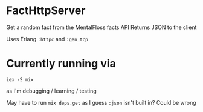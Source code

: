# FactHttpServer

Get a random fact from the MentalFloss facts API
Returns JSON to the client

Uses Erlang `:httpc` and `:gen_tcp`

# Currently running via

```
iex -S mix
```

as I'm debugging / learning / testing

May have to run `mix deps.get` as I guess `:json` isn't built in? Could be wrong
